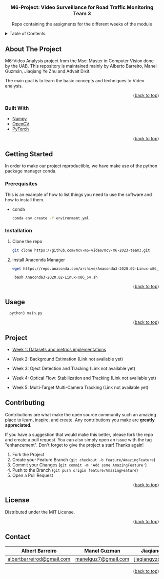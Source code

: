 <div id="top"></div>

  <h3 align="center">M6-Project: Video Surveillance for Road Traffic Monitoring Team 3</h3>

  <p align="center">
    Repo containing the assigments for the different weeks of the module
  </p>
</div>



<!-- TABLE OF CONTENTS -->
<details>
  <summary>Table of Contents</summary>
  <ol>
    <li>
      <a href="#about-the-project">About The Project</a>
      <ul>
        <li><a href="#built-with">Built With</a></li>
      </ul>
    </li>
    <li>
      <a href="#getting-started">Getting Started</a>
      <ul>
        <li><a href="#prerequisites">Prerequisites</a></li>
        <li><a href="#installation">Installation</a></li>
      </ul>
    </li>
    <li><a href="#usage">Usage</a></li>
    <li><a href="#project">Project</a></li>
    <li><a href="#contributing">Contributing</a></li>
    <li><a href="#license">License</a></li>
    <li><a href="#contact">Contact</a></li>
    <li><a href="#acknowledgments">Acknowledgments</a></li>
  </ol>
</details>



<!-- ABOUT THE PROJECT -->
## About The Project

M6-Video Analysis project from the Msc: Master in Computer Vision done by the UAB. This repository is maintained mainly by Alberto Barreiro, Manel Guzmán, Jiaqiang Ye Zhu and Advait Dixit.

The main goal is to learn the basic concepts and techniques to Video analysis.


<p align="right">(<a href="#top">back to top</a>)</p>



### Built With

* [Numpy](https://numpy.org/)
* [OpenCV](https://opencv.org/)
* [PyTorch](https://pytorch.org/)


<p align="right">(<a href="#top">back to top</a>)</p>



<!-- GETTING STARTED -->
## Getting Started

In order to make our project reproductible, we have make use of the python package manager conda.

### Prerequisites

This is an example of how to list things you need to use the software and how to install them.
* conda
  ```sh
  conda env create -f environment.yml
  ```

### Installation

1. Clone the repo
   ```sh
   git clone https://github.com/mcv-m6-video/mcv-m6-2023-team3.git
   ```
2. Install Anaconda Manager
   ```sh
   wget https://repo.anaconda.com/archive/Anaconda3-2020.02-Linux-x86_64.sh
   ```
   ```
    bash Anaconda3-2020.02-Linux-x86_64.sh
   ```

<p align="right">(<a href="#top">back to top</a>)</p>



<!-- Usage -->
## Usage

  ```
    python3 main.py
  ```

<p align="right">(<a href="#top">back to top</a>)</p>


<!-- Project -->
## Project

- [Week 1: Datasets and metrics implementations](https://github.com/mcv-m6-video/mcv-m6-2023-team3/tree/main/w1)

- Week 2: Background Estimation (Link not available yet)

- Week 3: Oject Detection and Tracking (Link not available yet)

- Week 4: Optical Flow: Stabilization and Tracking (Link not available yet)

- Week 5: Multi-Target Multi-Camera Tracking (Link not available yet)

<!-- CONTRIBUTING -->
## Contributing

Contributions are what make the open source community such an amazing place to learn, inspire, and create. Any contributions you make are **greatly appreciated**.

If you have a suggestion that would make this better, please fork the repo and create a pull request. You can also simply open an issue with the tag "enhancement".
Don't forget to give the project a star! Thanks again!

1. Fork the Project
2. Create your Feature Branch (`git checkout -b feature/AmazingFeature`)
3. Commit your Changes (`git commit -m 'Add some AmazingFeature'`)
4. Push to the Branch (`git push origin feature/AmazingFeature`)
5. Open a Pull Request

<p align="right">(<a href="#top">back to top</a>)</p>



<!-- LICENSE -->
## License

Distributed under the MIT License.

<p align="right">(<a href="#top">back to top</a>)</p>



<!-- CONTACT -->
## Contact


| Albert Barreiro| Manel Guzman | Jiaqiang Ye Zhu |Advait Dixit|
|--------------|-----------|-----------|-----------|
 |albertbarreirod@gmail.com|manelguz7@gmail.com| jiaqiangyz@gmail.com | advaitdixit99@gmail.com|

<p align="right">(<a href="#top">back to top</a>)</p>



<!-- MARKDOWN LINKS & IMAGES -->
<!-- https://www.markdownguide.org/basic-syntax/#reference-style-links -->
[contributors-shield]: https://img.shields.io/github/contributors/othneildrew/Best-README-Template.svg?style=for-the-badge
[contributors-url]: https://github.com/othneildrew/Best-README-Template/graphs/contributors
[forks-shield]: https://img.shields.io/github/forks/othneildrew/Best-README-Template.svg?style=for-the-badge
[forks-url]: https://github.com/othneildrew/Best-README-Template/network/members
[stars-shield]: https://img.shields.io/github/stars/othneildrew/Best-README-Template.svg?style=for-the-badge
[stars-url]: https://github.com/othneildrew/Best-README-Template/stargazers
[issues-shield]: https://img.shields.io/github/issues/othneildrew/Best-README-Template.svg?style=for-the-badge
[issues-url]: https://github.com/othneildrew/Best-README-Template/issues
[license-shield]: https://img.shields.io/github/license/othneildrew/Best-README-Template.svg?style=for-the-badge
[license-url]: https://github.com/othneildrew/Best-README-Template/blob/master/LICENSE.txt
[linkedin-shield]: https://img.shields.io/badge/-LinkedIn-black.svg?style=for-the-badge&logo=linkedin&colorB=555
[linkedin-url]: https://linkedin.com/in/othneildrew
[product-screenshot]: images/screenshot.png

